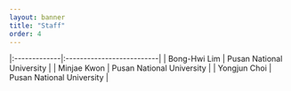 ```yaml
---
layout: banner
title: "Staff"
order: 4
---
```


<style>
    td:first-child { font-weight: bold }
    th, td {
        padding: 3px;
        padding-right: 5px;
        min-width: 8em;
    }
</style>

|:-------------|:--------------------------|
| Bong-Hwi Lim | Pusan National University |
| Minjae Kwon  | Pusan National University |
| Yongjun Choi | Pusan National University |